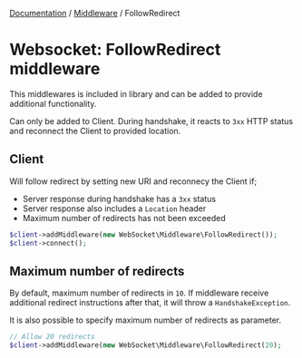 [Documentation](../Index.md) / [Middleware](../Middleware.md) / FollowRedirect

# Websocket: FollowRedirect middleware

This middlewares is included in library and can be added to provide additional functionality.

Can only be added to Client.
During handshake, it reacts to `3xx` HTTP status and reconnect the Client to provided location.

## Client

Will follow redirect by setting new URI and reconnecy the Client if;
* Server response during handshake has a `3xx` status
* Server response also includes a `Location` header
* Maximum number of redirects has not been exceeded

```php
$client->addMiddleware(new WebSocket\Middleware\FollowRedirect());
$client->connect();
```

## Maximum number of redirects

By default, maximum number of redirects in `10`.
If middleware receive additional redirect instructions after that, it will throw a `HandshakeException`.

It is also possible to specify maximum number of redirects as parameter.

```php
// Allow 20 redirects
$client->addMiddleware(new WebSocket\Middleware\FollowRedirect(20);
```
